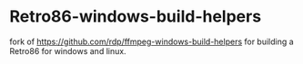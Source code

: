 # Retro86-windows-build-helpers
fork of https://github.com/rdp/ffmpeg-windows-build-helpers for building a Retro86 for windows and linux.

